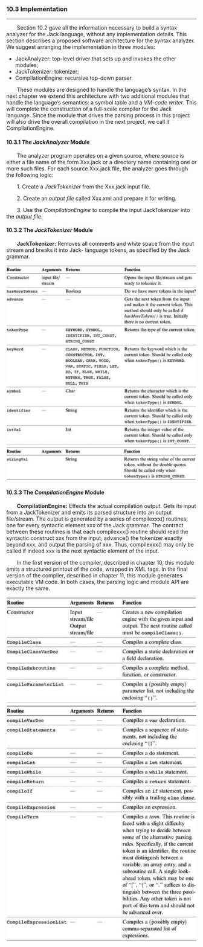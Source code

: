 ### 10.3 Implementation
---


&emsp;&emsp;Section 10.2 gave all the information necessary to build a syntax analyzer for the Jack language, without any implementation details. This section describes a proposed software architecture for the syntax analyzer. We suggest arranging the implementation in three modules:
  * JackAnalyzer: top-level driver that sets up and invokes the other modules;
  * JackTokenizer: tokenizer;
  * CompilationEngine: recursive top-down parser.

&emsp;&emsp;These modules are designed to handle the language’s syntax. In the next chapter we extend this architecture with two additional modules that handle the language’s semantics: a symbol table and a <em>VM-code writer</em>. This will complete the construction of a full-scale compiler for the Jack language. Since the module that drives the parsing process in this project will also drive the overall compilation in the next project, we call it CompilationEngine.



#### 10.3.1 The <em>JackAnalyzer</em> Module

&emsp;&emsp;The analyzer program operates on a given source, where source is either a file name of the form Xxx.jack or a directory name containing one or more such files. For each source Xxx.jack file, the analyzer goes through the following logic:

&emsp;&emsp;1. Create a <em>JackTokenizer</em> from the Xxx.jack input file.

&emsp;&emsp;2. Create an <em>output file</em> called Xxx.xml and prepare it for writing.

&emsp;&emsp;3. Use the <em>CompilationEngine</em> to compile the input JackTokenizer into the <em>output file</em>.



#### 10.3.2 The <em>JackTokenizer</em> Module

&emsp;&emsp;**JackTokenizer:** Removes all comments and white space from the input stream and breaks it into Jack- language tokens, as specified by the Jack grammar.

<div align="center"><img width="600" src="../figure/10/10.61.png"/></div>

<div align="center"><img width="600" src="../figure/10/10.62.png"/></div>



#### 10.3.3 The <em>CompilationEngine</em> Module

&emsp;&emsp;**CompilationEngine:** Effects the actual compilation output. Gets its input from a JackTokenizer and emits its parsed structure into an output file/stream. The output is generated by a series of compilexxx() routines, one for every syntactic element xxx of the Jack grammar. The contract between these routines is that each compilexxx() routine should read the syntactic construct xxx from the input, advance() the tokenizer exactly beyond xxx, and output the parsing of xxx. Thus, compilexxx() may only be called if indeed xxx is the next syntactic element of the input.

&emsp;&emsp;In the first version of the compiler, described in chapter 10, this module emits a structured printout of the code, wrapped in XML tags. In the final version of the compiler, described in chapter 11, this module generates executable VM code. In both cases, the parsing logic and module API are exactly the same.

<div align="center"><img width="600" src="../figure/10/10.63.png"/></div>

<div align="center"><img width="600" src="../figure/10/10.64.png"/></div>
